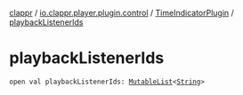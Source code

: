 [clappr](../../index.md) / [io.clappr.player.plugin.control](../index.md) / [TimeIndicatorPlugin](index.md) / [playbackListenerIds](./playback-listener-ids.md)

# playbackListenerIds

`open val playbackListenerIds: `[`MutableList`](https://kotlinlang.org/api/latest/jvm/stdlib/kotlin.collections/-mutable-list/index.html)`<`[`String`](https://kotlinlang.org/api/latest/jvm/stdlib/kotlin/-string/index.html)`>`